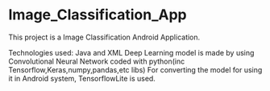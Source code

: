 # Image_Classification_App
This project is a Image Classification Android Application.

Technologies used: Java and XML
Deep Learning model is made by using Convolutional Neural Network coded with python(inc Tensorflow,Keras,numpy,pandas,etc libs)
For converting the model for using it in Android system, TensorflowLite is used.
